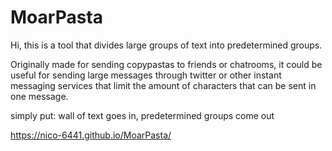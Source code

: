 # MoarPasta

Hi, this is a tool that divides large groups of text into predetermined groups.

Originally made for sending copypastas to friends or chatrooms, it could be useful for sending large messages through twitter or other instant messaging services that limit the amount of characters that can be sent in one message.

simply put: wall of text goes in, predetermined groups come out

https://nico-6441.github.io/MoarPasta/
